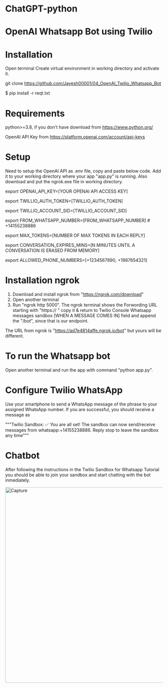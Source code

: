 # ChatGPT-python

# OpenAI Whatsapp Bot using Twilio

# Installation
Open terminal
Create virtual environment in working directory and activate it.

git clone https://github.com/Jayesh00001/04_OpenAI_Twilio_Whatsapp_Bot

$ pip install -r reqt.txt

# Requirements
python>=3.8, if you don't have download from https://www.python.org/

OpenAI API Key from https://platform.openai.com/account/api-keys 

# Setup
Need to setup the OpenAI API as .env file, copy and paste below code. Add it to your working directory where your app "app.py" is running. 
Also download and put the ngrok.exe file in working directory.

export OPENAI_API_KEY=[YOUR OPENAI API ACCESS KEY]

export TWILLIO_AUTH_TOKEN=[TWILLIO_AUTH_TOKEN]

export TWILLIO_ACCOUNT_SID=[TWILLIO_ACCOUNT_SID]

export FROM_WHATSAPP_NUMBER=[FROM_WHATSAPP_NUMBER]  # +14155238886

export MAX_TOKENS=[NUMBER OF MAX TOKENS IN EACH REPLY]

export CONVERSATION_EXPIRES_MINS=[N MINUTES UNTIL A CONVERSATION IS ERASED FROM MEMORY]

export ALLOWED_PHONE_NUMBERS=[+1234567890, +1987654321]

# Installation ngrok
1. Download and install ngrok from "https://ngrok.com/download"
2. Open another terminal 
3. Run "ngrok http 5000". The ngrok terminal shows the Forwording URL starting with "https:// " copy it
& return to Twilio Console Whatsapp messages sandbox [WHEN A MESSAGE COMES IN] field and append the "/bot", since that is our endpoint.

The URL from ngrok is "https://ad7e4814affe.ngrok.io/bot" but yours will be different.

# To run the Whatsapp bot
Open another terminal and run the app with command "python app.py".

# Configure Twilio WhatsApp
Use your smartphone to send a WhatsApp message of the phrase to your assigned WhatsApp number. 
If you are successful, you should receive a message as

"""Twilio Sandbox: ✅ You are all set! The sandbox can now send/receive messages from whatsapp:+14155238886. Reply stop to leave the sandbox any time"""

# Chatbot
After following the instructions in the Twilio Sandbox for Whatsapp Tutorial you should be able to join your sandbox and start chatting with the bot inmediately. 
 
<img width="625" alt="Capture" src="https://user-images.githubusercontent.com/104774003/207853041-3b636da0-065d-43ed-92c8-6eb124046734.PNG">
